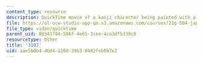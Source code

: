 ```yaml
---
content_type: resource
description: QuickTime movie of a kanji character being painted with a brush.
file: https://ol-ocw-studio-app-qa.s3.amazonaws.com/courses/21g-504-japanese-iv-spring-2009/aae5b0b44604116d39b30402feb0b7e2_3107.mov
file_type: video/quicktime
parent_uid: 8b541784-586f-4e65-3cee-4ca3df5330c8
resourcetype: Other
title: '3107'
uid: aae5b0b4-4604-116d-39b3-0402feb0b7e2
---
```

